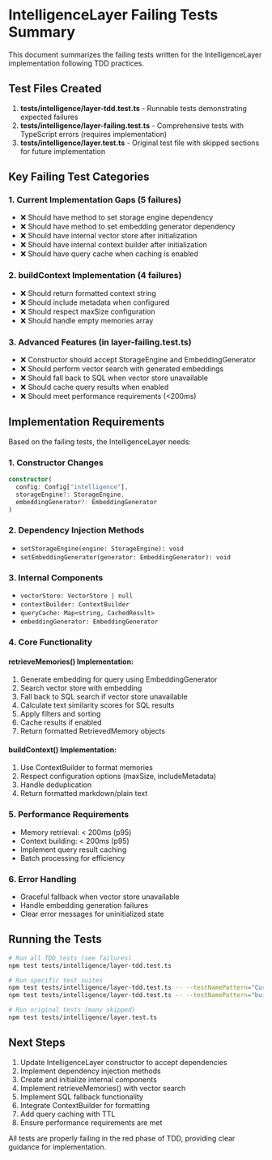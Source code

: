 # IntelligenceLayer Failing Tests Summary

This document summarizes the failing tests written for the IntelligenceLayer implementation following TDD practices.

## Test Files Created

1. **tests/intelligence/layer-tdd.test.ts** - Runnable tests demonstrating expected failures
2. **tests/intelligence/layer-failing.test.ts** - Comprehensive tests with TypeScript errors (requires implementation)
3. **tests/intelligence/layer.test.ts** - Original test file with skipped sections for future implementation

## Key Failing Test Categories

### 1. Current Implementation Gaps (5 failures)
- ❌ Should have method to set storage engine dependency
- ❌ Should have method to set embedding generator dependency  
- ❌ Should have internal vector store after initialization
- ❌ Should have internal context builder after initialization
- ❌ Should have query cache when caching is enabled

### 2. buildContext Implementation (4 failures)
- ❌ Should return formatted context string
- ❌ Should include metadata when configured
- ❌ Should respect maxSize configuration
- ❌ Should handle empty memories array

### 3. Advanced Features (in layer-failing.test.ts)
- ❌ Constructor should accept StorageEngine and EmbeddingGenerator
- ❌ Should perform vector search with generated embeddings
- ❌ Should fall back to SQL when vector store unavailable
- ❌ Should cache query results when enabled
- ❌ Should meet performance requirements (<200ms)

## Implementation Requirements

Based on the failing tests, the IntelligenceLayer needs:

### 1. Constructor Changes
```typescript
constructor(
  config: Config["intelligence"],
  storageEngine?: StorageEngine,
  embeddingGenerator?: EmbeddingGenerator
)
```

### 2. Dependency Injection Methods
- `setStorageEngine(engine: StorageEngine): void`
- `setEmbeddingGenerator(generator: EmbeddingGenerator): void`

### 3. Internal Components
- `vectorStore: VectorStore | null`
- `contextBuilder: ContextBuilder`
- `queryCache: Map<string, CachedResult>`
- `embeddingGenerator: EmbeddingGenerator`

### 4. Core Functionality

#### retrieveMemories() Implementation:
1. Generate embedding for query using EmbeddingGenerator
2. Search vector store with embedding
3. Fall back to SQL search if vector store unavailable
4. Calculate text similarity scores for SQL results
5. Apply filters and sorting
6. Cache results if enabled
7. Return formatted RetrievedMemory objects

#### buildContext() Implementation:
1. Use ContextBuilder to format memories
2. Respect configuration options (maxSize, includeMetadata)
3. Handle deduplication
4. Return formatted markdown/plain text

### 5. Performance Requirements
- Memory retrieval: < 200ms (p95)
- Context building: < 200ms (p95)
- Implement query result caching
- Batch processing for efficiency

### 6. Error Handling
- Graceful fallback when vector store unavailable
- Handle embedding generation failures
- Clear error messages for uninitialized state

## Running the Tests

```bash
# Run all TDD tests (see failures)
npm test tests/intelligence/layer-tdd.test.ts

# Run specific test suites
npm test tests/intelligence/layer-tdd.test.ts -- --testNamePattern="Current implementation gaps"
npm test tests/intelligence/layer-tdd.test.ts -- --testNamePattern="buildContext implementation"

# Run original tests (many skipped)
npm test tests/intelligence/layer.test.ts
```

## Next Steps

1. Update IntelligenceLayer constructor to accept dependencies
2. Implement dependency injection methods
3. Create and initialize internal components
4. Implement retrieveMemories() with vector search
5. Implement SQL fallback functionality
6. Integrate ContextBuilder for formatting
7. Add query caching with TTL
8. Ensure performance requirements are met

All tests are properly failing in the red phase of TDD, providing clear guidance for implementation.